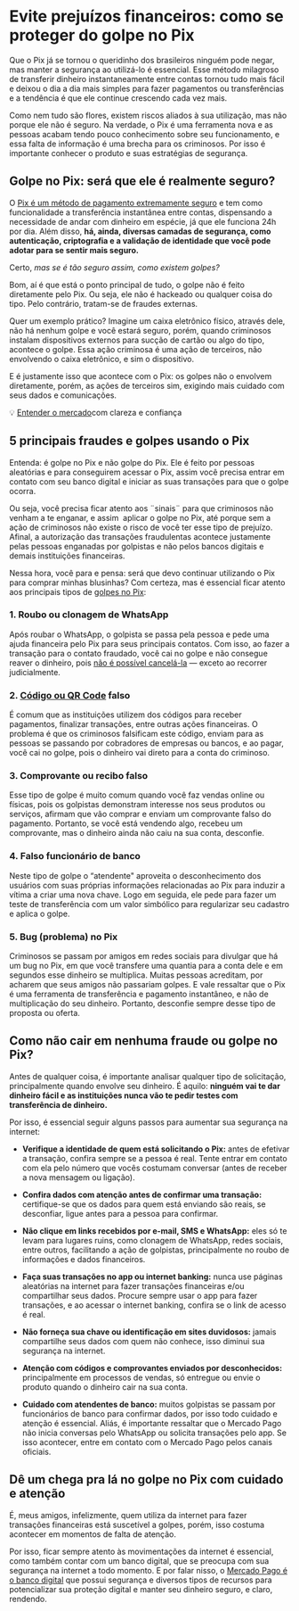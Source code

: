 # Evite prejuízos financeiros: como se proteger do golpe no Pix

Que o Pix já se tornou o queridinho dos brasileiros ninguém pode negar, mas manter a segurança ao utilizá-lo é essencial. Esse método milagroso de transferir dinheiro instantaneamente entre contas tornou tudo mais fácil e deixou o dia a dia mais simples para fazer pagamentos ou transferências e a tendência é que ele continue crescendo cada vez mais.

Como nem tudo são flores, existem riscos aliados à sua utilização, mas não porque ele não é seguro. Na verdade, o Pix é uma ferramenta nova e as pessoas acabam tendo pouco conhecimento sobre seu funcionamento, e essa falta de informação é uma brecha para os criminosos. Por isso é importante conhecer o produto e suas estratégias de segurança.

## 

## Golpe no Pix: será que ele é realmente seguro?

O [Pix é um método de pagamento extremamente seguro](https://meubolso.mercadopago.com.br/entenda-como-o-pix-e-seguro-e-como-evitar-fraudes) e tem como funcionalidade a transferência instantânea entre contas, dispensando a necessidade de andar com dinheiro em espécie, já que ele funciona 24h por dia. Além disso, **há, ainda, diversas camadas de segurança, como autenticação, criptografia e a validação de identidade que você pode adotar para se sentir mais seguro.**

Certo, *mas se é tão seguro assim, como existem golpes?*

Bom, aí é que está o ponto principal de tudo, o golpe não é feito diretamente pelo Pix. Ou seja, ele não é hackeado ou qualquer coisa do tipo. Pelo contrário, tratam-se de fraudes externas.

Quer um exemplo prático? Imagine um caixa eletrônico físico, através dele, não há nenhum golpe e você estará seguro, porém, quando criminosos instalam dispositivos externos para sucção de cartão ou algo do tipo, acontece o golpe. Essa ação criminosa é uma ação de terceiros, não envolvendo o caixa eletrônico, e sim o dispositivo.

E é justamente isso que acontece com o Pix: os golpes não o envolvem diretamente, porém, as ações de terceiros sim, exigindo mais cuidado com seus dados e comunicações.

💡 [Entender o mercado](https://meubolso.mercadopago.com.br/guia-para-entender-o-mercado)com clareza e confiança

## 5 principais fraudes e golpes usando o Pix

Entenda: é golpe no Pix e não golpe do Pix. Ele é feito por pessoas aleatórias e para conseguirem acessar o Pix, assim você precisa entrar em contato com seu banco digital e iniciar as suas transações para que o golpe ocorra.

Ou seja, você precisa ficar atento aos ¨sinais¨ para que criminosos não venham a te enganar, e assim  aplicar o golpe no Pix, até porque sem a ação de criminosos não existe o risco de você ter esse tipo de prejuízo. Afinal, a autorização das transações fraudulentas acontece justamente pelas pessoas enganadas por golpistas e não pelos bancos digitais e demais instituições financeiras.

Nessa hora, você para e pensa: será que devo continuar utilizando o Pix para comprar minhas blusinhas? Com certeza, mas é essencial ficar atento aos principais tipos de [golpes no Pix](https://meubolso.mercadopago.com.br/robo-do-pix-como-funciona):

### 1. Roubo ou clonagem de WhatsApp

Após roubar o WhatsApp, o golpista se passa pela pessoa e pede uma ajuda financeira pelo Pix para seus principais contatos. Com isso, ao fazer a transação para o contato fraudado, você cai no golpe e não consegue reaver o dinheiro, pois [não é possível cancelá-la](https://meubolso.mercadopago.com.br/como-cancelar-um-pix) — exceto ao recorrer judicialmente.

### 2. [Código ou QR Code](https://meubolso.mercadopago.com.br/conta-mercado-pago-veja-como-facilitar-seus-pagamentos-com-codigo-qr) falso

É comum que as instituições utilizem dos códigos para receber pagamentos, finalizar transações, entre outras ações financeiras. O problema é que os criminosos falsificam este código, enviam para as pessoas se passando por cobradores de empresas ou bancos, e ao pagar, você cai no golpe, pois o dinheiro vai direto para a conta do criminoso.

### 3. Comprovante ou recibo falso

Esse tipo de golpe é muito comum quando você faz vendas online ou físicas, pois os golpistas demonstram interesse nos seus produtos ou serviços, afirmam que vão comprar e enviam um comprovante falso do pagamento. Portanto, se você está vendendo algo, recebeu um comprovante, mas o dinheiro ainda não caiu na sua conta, desconfie.

### 4. Falso funcionário de banco

Neste tipo de golpe o “atendente" aproveita o desconhecimento dos usuários com suas próprias informações relacionadas ao Pix para induzir a vítima a criar uma nova chave. Logo em seguida, ele pede para fazer um teste de transferência com um valor simbólico para regularizar seu cadastro e aplica o golpe.

### 5. Bug (problema) no Pix

Criminosos se passam por amigos em redes sociais para divulgar que há um bug no Pix, em que você transfere uma quantia para a conta dele e em segundos esse dinheiro se multiplica. Muitas pessoas acreditam, por acharem que seus amigos não passariam golpes. E vale ressaltar que o Pix é uma ferramenta de transferência e pagamento instantâneo, e não de multiplicação do seu dinheiro. Portanto, desconfie sempre desse tipo de proposta ou oferta.

## 

## Como não cair em nenhuma fraude ou golpe no Pix?

Antes de qualquer coisa, é importante analisar qualquer tipo de solicitação, principalmente quando envolve seu dinheiro. É aquilo: **ninguém vai te dar dinheiro fácil e as instituições nunca vão te pedir testes com transferência de dinheiro.**

Por isso, é essencial seguir alguns passos para aumentar sua segurança na internet:

- **Verifique a identidade de quem está solicitando o Pix:** antes de efetivar a transação, confira sempre se a pessoa é real. Tente entrar em contato com ela pelo número que vocês costumam conversar (antes de receber a nova mensagem ou ligação). 

- **Confira dados com atenção antes de confirmar uma transação:** certifique-se que os dados para quem está enviando são reais, se desconfiar, ligue antes para a pessoa para confirmar.

- **Não clique em links recebidos por e-mail, SMS e WhatsApp:** eles só te levam para lugares ruins, como clonagem de WhatsApp, redes sociais, entre outros, facilitando a ação de golpistas, principalmente no roubo de informações e dados financeiros.  

- **Faça suas transações no app ou internet banking:** nunca use páginas aleatórias na internet para fazer transações financeiras e/ou compartilhar seus dados. Procure sempre usar o app para fazer transações, e ao acessar o internet banking, confira se o link de acesso é real.

- **Não forneça sua chave ou identificação em sites duvidosos:** jamais compartilhe seus dados com quem não conhece, isso diminui sua segurança na internet. 

- **Atenção com códigos e comprovantes enviados por desconhecidos:** principalmente em processos de vendas, só entregue ou envie o produto quando o dinheiro cair na sua conta.

- **Cuidado com atendentes de banco:** muitos golpistas se passam por funcionários de banco para confirmar dados, por isso todo cuidado e atenção é essencial. Aliás, é importante ressaltar que o Mercado Pago não inicia conversas pelo WhatsApp ou solicita transações pelo app. Se isso acontecer, entre em contato com o Mercado Pago pelos canais oficiais. 

## Dê um chega pra lá no golpe no Pix com cuidado e atenção

É, meus amigos, infelizmente, quem utiliza da internet para fazer transações financeiras está suscetível a golpes, porém, isso costuma acontecer em momentos de falta de atenção.

Por isso, ficar sempre atento às movimentações da internet é essencial, como também contar com um banco digital, que se preocupa com sua segurança na internet a todo momento. E por falar nisso, o [Mercado Pago é o banco digital](https://meubolso.mercadopago.com.br/solucoes-de-seguranca-mercado-pago) que possui segurança e diversos tipos de recursos para potencializar sua proteção digital e manter seu dinheiro seguro, e claro, rendendo.